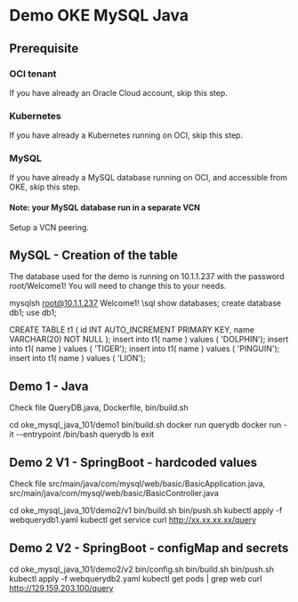 # Demo OKE MySQL Java

## Prerequisite 

### OCI tenant 
If you have already an Oracle Cloud account, skip this step.

### Kubernetes
If you have already a Kubernetes running on OCI, skip this step.

### MySQL
If you have already a MySQL database running on OCI, and accessible from OKE, skip this step.

#### Note: your MySQL database run in a separate VCN
Setup a VCN peering.

## MySQL - Creation of the table

The database used for the demo is running on 10.1.1.237 with the password root/Welcome1!
You will need to change this to your needs.

  mysqlsh root@10.1.1.237
  Welcome1!
  \sql
  show databases;
  create database db1;
  use db1;

CREATE TABLE t1 (
 id INT AUTO_INCREMENT PRIMARY KEY,
  name VARCHAR(20) NOT NULL
);
insert into t1( name ) values ( 'DOLPHIN');
insert into t1( name ) values ( 'TIGER');
insert into t1( name ) values ( 'PINGUIN');
insert into t1( name ) values ( 'LION');
</code>

## Demo 1 - Java 

Check file QueryDB.java, Dockerfile, bin/build.sh

  cd oke_mysql_java_101/demo1
  bin/build.sh
  docker run querydb
  docker run -it --entrypoint /bin/bash querydb
  ls
  exit

## Demo 2 V1 - SpringBoot - hardcoded values

Check file src/main/java/com/mysql/web/basic/BasicApplication.java, src/main/java/com/mysql/web/basic/BasicController.java

  cd oke_mysql_java_101/demo2/v1
  bin/build.sh
  bin/push.sh
  kubectl apply -f webquerydb1.yaml 
  kubectl get service
  curl http://xx.xx.xx.xx/query

## Demo 2 V2 - SpringBoot - configMap and secrets

  cd oke_mysql_java_101/demo2/v2
  bin/config.sh
  bin/build.sh
  bin/push.sh
  kubectl apply -f webquerydb2.yaml
  kubectl get pods | grep web
  curl http://129.159.203.100/query

